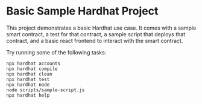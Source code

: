 # Basic Sample Hardhat Project

This project demonstrates a basic Hardhat use case. It comes with a sample smart contract, a test for that contract, a sample script that deploys that contract, and a basic react frontend to interact with the smart contract.

Try running some of the following tasks:

```shell
npx hardhat accounts
npx hardhat compile
npx hardhat clean
npx hardhat test
npx hardhat node
node scripts/sample-script.js
npx hardhat help
```
